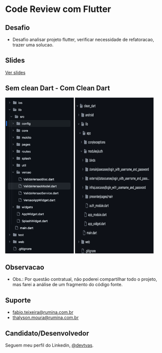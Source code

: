 <h1>Code Review com Flutter</h1>


## Desafio
- Desafio analisar projeto flutter, verificar necessidade de refatoracao, trazer uma solucao.

## Slides

[Ver slides](https://docs.google.com/presentation/d/1jOJKo_Mn_5G6YfviFJ4q1iwoK7koCRpNzniZVt2KYSM/edit?usp=sharing)

## Sem clean Dart - Com Clean Dart 

<div class="row">
    <img src="assets\readme_pj1.png" height="500em" /> 
   <img src="assets\readme_pj2.png" height="500em" width="50%" />
</div>


## Observacao
 - Obs.: Por questão contratual, não poderei compartilhar todo o projeto, mas farei a análise de um fragmento do código fonte.

## Suporte

- fabio.teixeira@rumina.com.br
- thalyson.moura@rumina.com.br

## Candidato/Desenvolvedor

Seguem meu perfil do Linkedin, [@devtvas](https://www.linkedin.com/in/devtvas/).